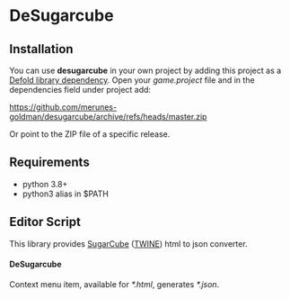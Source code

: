 # DeSugarcube

## Installation
You can use **desugarcube** in your own project by adding this project as a [Defold library dependency](https://defold.com/manuals/libraries). Open your _game.project_ file and in the dependencies field under project add:

https://github.com/merunes-goldman/desugarcube/archive/refs/heads/master.zip

Or point to the ZIP file of a specific release.

## Requirements
- python 3.8+
- python3 alias in $PATH

## Editor Script
This library provides [SugarCube](http://www.motoslave.net/sugarcube/2/) ([TWINE](https://twinery.org/2/)) html to json converter.

#### DeSugarcube
Context menu item, available for _*.html_, generates _*.json_.
